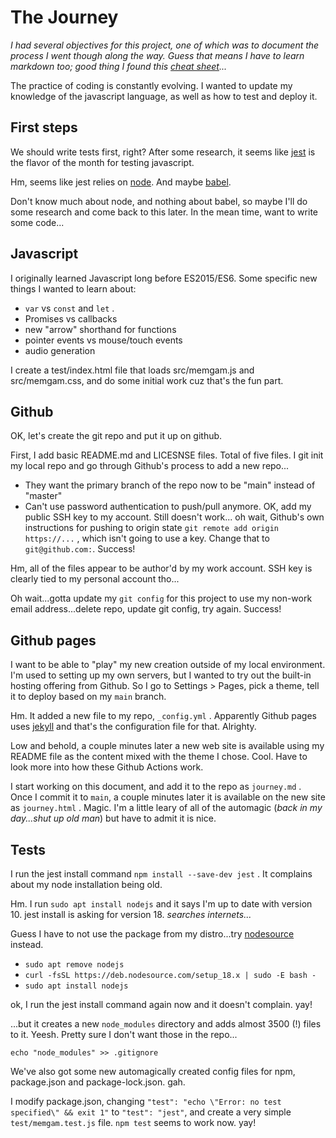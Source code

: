 # The Journey

*I had several objectives for this project, one of which was to document the process I went though along the way.
Guess that means I have to learn markdown too; good thing I found this [cheat sheet](https://www.markdownguide.org/cheat-sheet/)...*

The practice of coding is constantly evolving. I wanted to update my knowledge of the javascript language, as well as how to test and deploy it.

## First steps

We should write tests first, right? After some research, it seems like [jest](https://jestjs.io/) is the flavor of the month for testing javascript. 

Hm, seems like jest relies on [node](https://nodejs.org). And maybe [babel](https://babeljs.io/). 

Don't know much about node, and nothing about babel, so maybe I'll do some research and come back to this later. In the mean time, want to write some code...

## Javascript

I originally learned Javascript long before ES2015/ES6. Some specific new things I wanted to learn about:

- `var` vs `const` and `let` . 
- Promises vs callbacks
- new "arrow" shorthand for functions
- pointer events vs mouse/touch events
- audio generation

I create a test/index.html file that loads src/memgam.js and src/memgam.css, and do some initial work cuz that's the fun part.

## Github

OK, let's create the git repo and put it up on github. 

First, I add basic README.md and LICESNSE files. Total of five files. I git init my  local repo and go through Github's process to add a new repo...

- They want the primary branch of the repo now to be "main" instead of "master"
- Can't use password authentication to push/pull anymore. OK, add my public SSH key to my account. Still doesn't work...
oh wait, Github's own instructions for pushing to origin state `git remote add origin https://...` , which isn't going to use a key. Change that to `git@github.com:`. Success!

Hm, all of the files appear to be author'd by my work account. SSH key is clearly tied to my personal account tho...

Oh wait...gotta update my `git config` for this project to use my non-work email address...delete repo, update git config, try again. Success!

## Github pages

I want to be able to "play" my new creation outside of my local environment. 
I'm used to setting up my own servers, but I wanted to try out the built-in hosting offering from Github. 
So I go to Settings > Pages, pick a theme, tell it to deploy based on my `main` branch. 

Hm. It added a new file to my repo, `_config.yml` . Apparently Github pages uses [jekyll](https://jekyllrb.com/) and that's the configuration file for that. Alrighty.

Low and behold, a couple minutes later a new web site is available using my README file as the content mixed with the theme I chose. Cool. Have to look more into how these Github Actions work.

I start working on this document, and add it to the repo as `journey.md` . Once I commit it to `main`, a couple minutes later it is available on the new site as `journey.html` . Magic. I'm a little leary of all of the automagic (*back in my day...shut up old man*) but have to admit it is nice.

## Tests

I run the jest install command `npm install --save-dev jest` . It complains about my node installation being old. 

Hm. I run `sudo apt install nodejs` and it says I'm up to date with version 10. jest install is asking for version 18. *searches internets...*

Guess I have to not use the package from my distro...try [nodesource](https://github.com/nodesource/distributions) instead.

- `sudo apt remove nodejs`
- `curl -fsSL https://deb.nodesource.com/setup_18.x | sudo -E bash -`
- `sudo apt install nodejs`

ok, I run the jest install command again now and it doesn't complain. yay!

...but it creates a new `node_modules` directory and adds almost 3500 (!) files to it. Yeesh. Pretty sure I don't want those in the repo...

`echo "node_modules" >> .gitignore`

We've also got some new automagically created config files for npm, package.json and package-lock.json. gah.

I modify package.json, changing `"test": "echo \"Error: no test specified\" && exit 1"` to `"test": "jest"`, and create a very simple `test/memgam.test.js` file. `npm test` seems to work now. yay!

